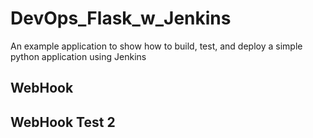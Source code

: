 # DevOps_Flask_w_Jenkins
An example application to show how to build, test, and deploy a simple python application using Jenkins

## WebHook
## WebHook Test 2
